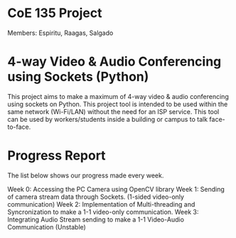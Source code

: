 # CoE 135 Project
Members: Espiritu, Raagas, Salgado

# 4-way Video & Audio Conferencing using Sockets (Python)
This project aims to make a maximum of 4-way video & audio conferencing using sockets on Python. This project tool is intended to be used within the same network (Wi-Fi/LAN) without the need for an ISP service. This tool can be used by workers/students inside a building or campus to talk face-to-face.

# Progress Report
The list below shows our progress made every week.

Week 0: Accessing the PC Camera using OpenCV library
Week 1: Sending of camera stream data through Sockets. (1-sided video-only communication)
Week 2: Implementation of Multi-threading and Syncronization to make a 1-1 video-only communication.
Week 3: Integrating Audio Stream sending to make a 1-1 Video-Audio Communication (Unstable)
